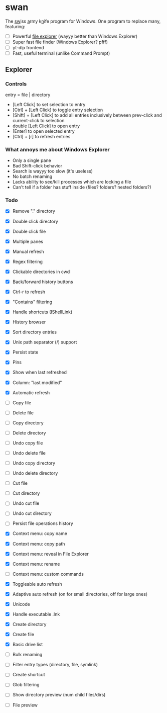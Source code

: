 # swan

The <u>sw</u>iss <u>a</u>rmy k<u>n</u>ife program for Windows. One program to replace many, featuring:

- [ ] Powerful [file explorer](#explorer) (wayyy better than Windows Explorer)
- [ ] Super fast file finder (Windows Explorer? pfff)
- [ ] yt-dlp frontend
- [ ] Fast, useful terminal (unlike Command Prompt)

## Explorer

### Controls

entry = file | directory

- \[Left Click] to set selection to entry
- \[Ctrl] + \[Left Click] to toggle entry selection
- \[Shift] + \[Left Click] to add all entries inclusively between prev-click and current-click to selection
- double \[Left Click] to open entry
- \[Enter] to open selected entry
- \[Ctrl] + \[r] to refresh entries

### What annoys me about Windows Explorer

- Only a single pane
- Bad Shift-click behavior
- Search is wayyy too slow (it's useless)
- No batch renaming
- Lacks ability to see/kill processes which are locking a file
- Can't tell if a folder has stuff inside (files? folders? nested folders?)

### Todo

- [x] Remove "." directory
- [x] Double click directory
- [x] Double click file
- [x] Multiple panes
- [x] Manual refresh
- [x] Regex filtering
- [x] Clickable directories in cwd
- [x] Back/forward history buttons
- [x] Ctrl-r to refresh
- [x] "Contains" filtering
- [x] Handle shortcuts (IShellLink)
- [x] History browser
- [x] Sort directory entries
- [x] Unix path separator (/) support
- [x] Persist state
- [x] Pins
- [x] Show when last refreshed
- [x] Column: "last modified"
- [x] Automatic refresh

- [ ] Copy file
- [ ] Delete file
- [ ] Copy directory
- [ ] Delete directory

- [ ] Undo copy file
- [ ] Undo delete file
- [ ] Undo copy directory
- [ ] Undo delete directory

- [ ] Cut file
- [ ] Cut directory
- [ ] Undo cut file
- [ ] Undo cut directory

- [ ] Persist file operations history

- [x] Context menu: copy name
- [x] Context menu: copy path
- [x] Context menu: reveal in File Explorer
- [x] Context menu: rename
- [ ] Context menu: custom commands

- [x] Toggleable auto refresh
- [x] Adaptive auto refresh (on for small directories, off for large ones)
- [x] Unicode
- [x] Handle executable .lnk
- [x] Create directory
- [x] Create file
- [x] Basic drive list
- [ ] Bulk renaming

- [ ] Filter entry types (directory, file, symlink)
- [ ] Create shortcut
- [ ] Glob filtering
- [ ] Show directory preview (num child files/dirs)
- [ ] File preview
